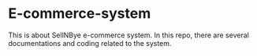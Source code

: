 # E-commerce-system
This is about SellNBye e-commerce system. In this repo, there are several documentations and coding related to the system.
